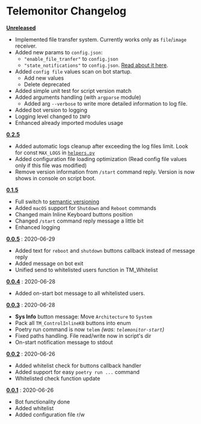 # Telemonitor Changelog

[**Unreleased**](https://github.com/maximilionus/Telemonitor)
- Implemented file transfer system. Currently works only as `file`/`image` receiver.
- Added new params to `config.json`:
  - `"enable_file_tranfer"` to `config.json`
  - `"state_notifications"` to `config.json`. [Read about it here](./README.md#configuration-file).
- Added `config file` values scan on bot startup.
  - Add new values
  - Delete deprecated
- Added simple unit test for script version match
- Added arguments handling (with `argparse` module)
  - Added arg `--verbose` to write more detailed information to log file.
- Added bot version to logging
- Logging level changed to `INFO`
- Enhanced already imported modules usage

[**0.2.5**](https://github.com/maximilionus/Telemonitor/releases/tag/v0.2.5)
- Added automatic logs cleanup after exceeding the log files limit. Look for const `MAX_LOGS` in [`helpers.py`](./Telemonitor/helpers.py)
- Added configuration file loading optimization (Read config file values only if this file was modified)
- Remove version information from `/start` command reply. Version is now shows in console on script boot.

[**0.1.5**](https://github.com/maximilionus/Telemonitor/releases/tag/v0.1.5)
- Full switch to [semantic versioning](https://semver.org/)
- Added `macOS` support for `Shutdown` and `Reboot` commands
- Changed main Inline Keyboard buttons position
- Changed `/start` command reply message a little bit
- Enhanced logging

[**0.0.5**](https://github.com/maximilionus/Telemonitor/releases/tag/v0.0.5) : 2020-06-29
- Added text for `reboot` and `shutdown` buttons callback instead of message reply
- Added message on bot exit
- Unified send to whitelisted users function in TM_Whitelist

[**0.0.4**](https://github.com/maximilionus/Telemonitor/releases/tag/v0.0.4) : 2020-06-28
- Added on-start bot message to all whitelisted users.

[**0.0.3**](https://github.com/maximilionus/Telemonitor/releases/tag/v0.0.3) : 2020-06-28
- **Sys Info** button message: Move `Architecture` to `System`
- Pack all `TM_ControlInlineKB` buttons into enum
- Poetry run command is now `telem` *(was: `telemonitor-start`)*
- Fixed paths handling. File read/write now in script's dir
- On-start notification message to stdout

[**0.0.2**](https://github.com/maximilionus/Telemonitor/releases/tag/v0.0.2) : 2020-06-26
- Added whitelist check for buttons callback handler
- Added support for easy `poetry run ...` command
- Whitelisted check function update

[**0.0.1**](https://github.com/maximilionus/Telemonitor/releases/tag/v0.0.1) : 2020-06-26
- Bot functionality done
- Added whitelist
- Added configuration file r/w